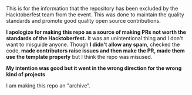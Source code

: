 This is for the information that the repository has been excluded by the Hacktoberfest team from the event. This was done to maintain the quality standards and promote good quality open source contributions. 

**I apologize for making this repo as a source of making PRs not worth the standards of the Hacktoberfest.** It was an unintentional thing and I don't want to misguide anyone. Though **I didn't allow any spam**, checked the code, **made contributors raise issues and then make the PR, made them use the template properly** but I think the repo was misused. 

**My intention was good but it went in the wrong direction for the wrong kind of projects** 

I am making this repo an "archive". 
